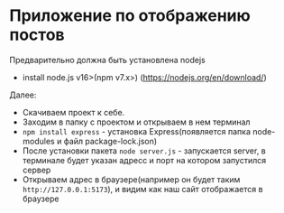 # Приложение по отображению постов

Предварительно должна быть установлена nodejs
- install node.js v16>(npm v7.x>) (https://nodejs.org/en/download/)


Далее:
- Скачиваем проект к себе.
- Заходим в папку с проектом и открываем в нем терминал
- `npm install express` - установка Express(появляется папка node-modules и файл package-lock.json)
- После установки пакета `node server.js` - запускается server, в терминале будет указан адресс и порт на котором запустился сервер
- Открываем адрес в браузере(например он будет таким `http://127.0.0.1:5173`), и видим как наш сайт отображается в браузере